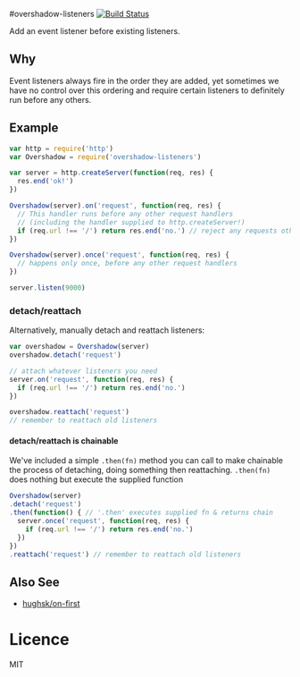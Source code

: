#overshadow-listeners
[![Build Status](https://travis-ci.org/timoxley/overshadow-listeners.png?branch=master)](https://travis-ci.org/timoxley/overshadow-listeners)

Add an event listener before existing listeners.

## Why

Event listeners always fire in the order they are added, yet sometimes we have no control over
this ordering and require certain listeners to definitely run before any others.

## Example

```js
var http = require('http')
var Overshadow = require('overshadow-listeners')

var server = http.createServer(function(req, res) {
  res.end('ok!')
})

Overshadow(server).on('request', function(req, res) {
  // This handler runs before any other request handlers
  // (including the handler supplied to http.createServer!)
  if (req.url !== '/') return res.end('no.') // reject any requests other than those for '/'
})

Overshadow(server).once('request', function(req, res) {
  // happens only once, before any other request handlers
})

server.listen(9000)
```

### detach/reattach

Alternatively, manually detach and reattach listeners:

```js
var overshadow = Overshadow(server)
overshadow.detach('request')

// attach whatever listeners you need
server.on('request', function(req, res) {
  if (req.url !== '/') return res.end('no.')
})

overshadow.reattach('request')
// remember to reattach old listeners
```

#### detach/reattach is chainable

We've included a simple `.then(fn)` method you can call to make chainable the process of detaching, doing something then reattaching. `.then(fn)` does nothing but execute the supplied function

```js
Overshadow(server)
.detach('request')
.then(function() { // '.then' executes supplied fn & returns chain 
  server.once('request', function(req, res) {
    if (req.url !== '/') return res.end('no.')
  })
})
.reattach('request') // remember to reattach old listeners
```


## Also See

* [hughsk/on-first](https://github.com/hughsk/on-first)


# Licence

MIT
